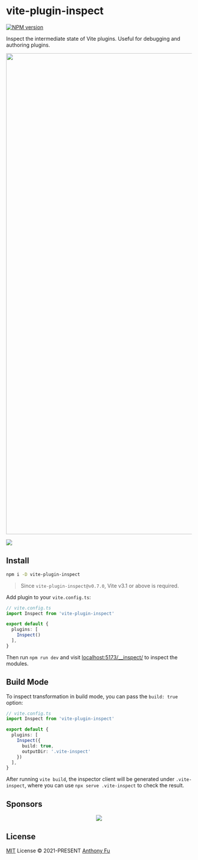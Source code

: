 # vite-plugin-inspect

[![NPM version](https://img.shields.io/npm/v/vite-plugin-inspect?color=a1b858&label=)](https://www.npmjs.com/package/vite-plugin-inspect)

Inspect the intermediate state of Vite plugins. Useful for debugging and authoring plugins.

<img width="1304" src="https://user-images.githubusercontent.com/46585162/134683677-487e3e03-fa6b-49ad-bde0-520ebb641a96.png">

![](https://s9.gifyu.com/images/Kapture-2021-09-11-at-07.33.36.gif)

## Install

```bash
npm i -D vite-plugin-inspect
```

> Since `vite-plugin-inspect@v0.7.0`, Vite v3.1 or above is required.

Add plugin to your `vite.config.ts`:

```ts
// vite.config.ts
import Inspect from 'vite-plugin-inspect'

export default {
  plugins: [
    Inspect()
  ],
}
```

Then run `npm run dev` and visit [localhost:5173/__inspect/](http://localhost:5173/__inspect/) to inspect the modules.

## Build Mode

To inspect transformation in build mode, you can pass the `build: true` option:

```ts
// vite.config.ts
import Inspect from 'vite-plugin-inspect'

export default {
  plugins: [
    Inspect({
      build: true,
      outputDir: '.vite-inspect'
    })
  ],
}
```

After running `vite build`, the inspector client will be generated under `.vite-inspect`, where you can use `npx serve .vite-inspect` to check the result.

## Sponsors

<p align="center">
  <a href="https://cdn.jsdelivr.net/gh/antfu/static/sponsors.svg">
    <img src='https://cdn.jsdelivr.net/gh/antfu/static/sponsors.svg'/>
  </a>
</p>

## License

[MIT](./LICENSE) License &copy; 2021-PRESENT [Anthony Fu](https://github.com/antfu)
